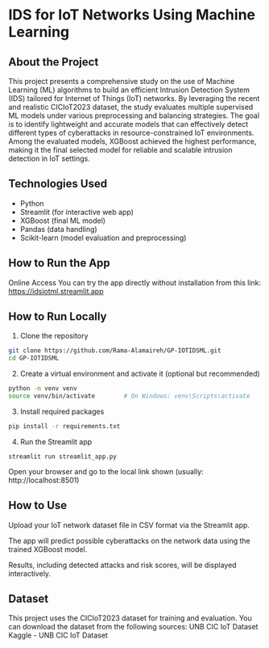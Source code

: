 # IDS for IoT Networks Using Machine Learning

## About the Project
This project presents a comprehensive study on the use of Machine Learning (ML) algorithms to build an efficient Intrusion Detection System (IDS) tailored for Internet of Things (IoT) networks. By leveraging the recent and realistic CICIoT2023 dataset, the study evaluates multiple supervised ML models under various preprocessing and balancing strategies. The goal is to identify lightweight and accurate models that can effectively detect different types of cyberattacks in resource-constrained IoT environments.
Among the evaluated models, XGBoost achieved the highest performance, making it the final selected model for reliable and scalable intrusion detection in IoT settings.

## Technologies Used
- Python
- Streamlit (for interactive web app)
- XGBoost (final ML model)
- Pandas (data handling)
- Scikit-learn (model evaluation and preprocessing)


## How to Run the App
Online Access
You can try the app directly without installation from this link:
https://idsiotml.streamlit.app

## How to Run Locally
1. Clone the repository
```bash
git clone https://github.com/Rama-Alamaireh/GP-IOTIDSML.git
cd GP-IOTIDSML
```
2. Create a virtual environment and activate it (optional but recommended)
```bash
python -m venv venv
source venv/bin/activate        # On Windows: venv\Scripts\activate
```
3. Install required packages
```bash
pip install -r requirements.txt
```
4. Run the Streamlit app
```bach
streamlit run streamlit_app.py
```
Open your browser and go to the local link shown (usually: http://localhost:8501)
## How to Use
Upload your IoT network dataset file in CSV format via the Streamlit app.

The app will predict possible cyberattacks on the network data using the trained XGBoost model.

Results, including detected attacks and risk scores, will be displayed interactively.

## Dataset
This project uses the CICIoT2023 dataset for training and evaluation.
You can download the dataset from the following sources:
UNB CIC IoT Dataset
Kaggle - UNB CIC IoT Dataset
